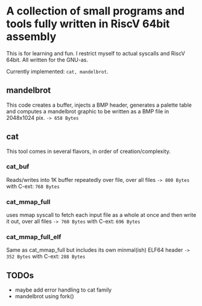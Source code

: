 # A collection of small programs and tools fully written in RiscV 64bit assembly

This is for learning and fun. I restrict myself to actual syscalls and RiscV 64bit.
All written for the GNU-as.

Currently implemented: `cat, mandelbrot`.

## mandelbrot

This code creates a buffer, injects a BMP header, generates a palette table and computes a mandelbrot graphic
to be written as a BMP file in 2048x1024 pix.
`-> 658 Bytes`

## cat

This tool comes in several flavors, in order of creation/complexity.

### cat_buf

Reads/writes into 1K buffer repeatedly over file, over all files
`-> 800 Bytes` with C-ext: `768 Bytes`

### cat_mmap_full

uses mmap syscall to fetch each input file as a whole at once and then write it out, over all files
`-> 760 Bytes` with C-ext: `696 Bytes`


### cat_mmap_full_elf

Same as cat_mmap_full but includes its own minmal(ish) ELF64 header
`-> 352 Bytes` with C-ext: `288 Bytes`


## TODOs

- maybe add error handling to cat family
- mandelbrot using fork()
